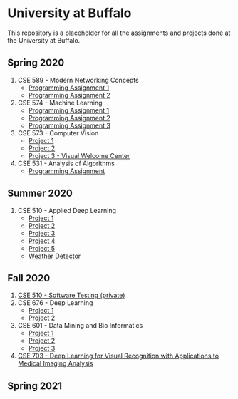 # University at Buffalo

This repository is a placeholder for all the assignments and projects done at the University at Buffalo.

## Spring 2020

1. CSE 589 - Modern Networking Concepts
   - [Programming Assignment 1](https://github.com/HemantKoti/CSE-589/tree/master/Programming%20Assignment%201)
   - [Programming Assignment 2](https://github.com/HemantKoti/CSE-589/tree/master/Programming%20Assignment%202)
2. CSE 574 - Machine Learning
   - [Programming Assignment 1](https://github.com/HemantKoti/CSE-574/tree/master/PA%201)
   - [Programming Assignment 2](https://github.com/HemantKoti/CSE-574/tree/master/PA%202)
   - [Programming Assignment 3](https://github.com/HemantKoti/CSE-574/tree/master/PA%203)
3. CSE 573 - Computer Vision
   - [Project 1](https://github.com/HemantKoti/CSE-573/tree/master/Project%201)
   - [Project 2](https://github.com/HemantKoti/CSE-573/tree/master/Project%202)
   - [Project 3 - Visual Welcome Center](https://github.com/HemantKoti/Visual-Welcome-Center.git)
4. CSE 531 - Analysis of Algorithms
   - [Programming Assignment](https://github.com/HemantKoti/CSE-531.git)

## Summer 2020

1. CSE 510 - Applied Deep Learning
   - [Project 1](https://github.com/HemantKoti/CSE-510/tree/master/Project%201)
   - [Project 2](https://github.com/HemantKoti/CSE-510/tree/master/Project%202)
   - [Project 3](https://github.com/HemantKoti/CSE-510/tree/master/Project%203)
   - [Project 4](https://github.com/HemantKoti/CSE-510/tree/master/Project%204)
   - [Project 5](https://github.com/HemantKoti/CSE-510/tree/master/Project%205)
   - [Weather Detector](https://github.com/vamshigujjari/Weather-Detector)

## Fall 2020

1. [CSE 510 - Software Testing (private)](https://github.com/HemantKoti/CSE-410-510.git)
2. CSE 676 - Deep Learning
   - [Project 1](https://github.com/HemantKoti/CSE-676/tree/main/Project%201)
   - [Project 2](https://github.com/HemantKoti/CSE-676/tree/main/Project%202)
3. CSE 601 - Data Mining and Bio Informatics
   - [Project 1](https://github.com/HemantKoti/CSE-601/tree/main/Project%201)
   - [Project 2](https://github.com/HemantKoti/CSE-601/tree/main/Project%202)
   - [Project 3](https://github.com/HemantKoti/CSE-601/tree/main/Project%203)
4. [CSE 703 - Deep Learning for Visual Recognition with Applications to Medical Imaging Analysis](https://github.com/HemantKoti/CSE-703.git)

## Spring 2021
